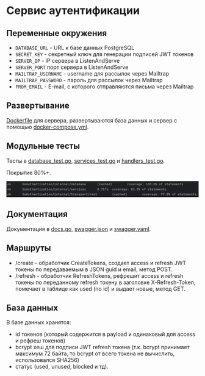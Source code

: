 # Сервис аутентификации

## Переменные окружения
+ ```DATABASE_URL``` - URL к базе данных PostgreSQL
+ ```SECRET_KEY``` - секретный ключ для генерации подписей JWT токенов
+ ```SERVER_IP``` - IP сервера в ListenAndServe
+  ```SERVER_PORT``` порт сервера в ListenAndServe
+  ```MAILTRAP_USERNAME``` - username для рассылок через Mailtrap
+  ```MAILTRAP_PASSWORD``` - пароль для рассылок через Mailtrap
+  ```FROM_EMAIL``` - E-mail, с которого отправляются письма через Mailtrap

## Развертывание
[Dockerfile](Dockerfile) для сервера, развертываются база данных и сервер с помощью [docker-compose.yml](docker-compose.yml).

## Модульные тесты
Тесты в [database_test.go](internal/database/database_test.go), [services_test.go](internal/services/services_test.go) и [handlers_test.go](internal/transport/rest/handlers_test.go).

Покрытие 80%+.

![img.png](img.png)

## Документация
Документация в [docs.go](docs/docs.go), [swagger.json](docs/swagger.json) и [swagger.yaml](docs/swagger.yaml).

## Маршруты
+ /create - обработчик CreateTokens, создает access и refresh JWT токены по передаваемым в JSON guid и email, метод POST.
+ /refresh - обработчик RefreshTokens, рефрешит access и refresh токены по переданному refresh токену в заголовке X-Refresh-Token, помечает в таблице как used (по id) и выдает новые, метод GET.

## База данных
В базе данных хранятся:
+ id токенов (который содержится в payload и одинаковый для access и рефреш токенов)
+ bcrypt хеш для подписи JWT refresh токена (т.к. bcrypt принимает максимум 72 байта, то bcrypt от всего токена не вычислить, использовался SHA256) 
+ статус (used, unused, blocked и тд).